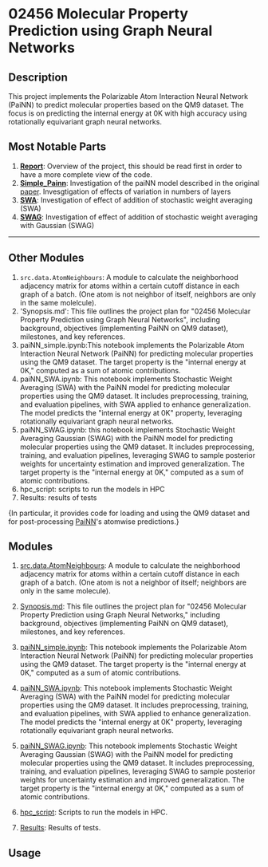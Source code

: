 # 02456 Molecular Property Prediction using Graph Neural Networks
## Description
This project implements the Polarizable Atom Interaction Neural Network (PaiNN) to predict molecular properties based on the QM9 dataset. The focus is on predicting the internal energy at 0K with high accuracy using rotationally equivariant graph neural networks.

## Most Notable Parts

1. **[Report](report.pdf)**: Overview of the project, this should be read first in order to have a more complete view of the code.
2. **[Simple_Painn](paiNN_simple.ipynb)**: Investigation of the paiNN model described in the original [paper](https://arxiv.org/pdf/2102.03150). Invesgtigation of effects of variation in numbers of layers
3. **[SWA](paiNN_SWA.ipynb)**: Investigation of effect of addition of stochastic weight averaging (SWA)
4. **[SWAG](paiNN_SWAG.ipynb)**: Investigation of effect of addition of stochastic weight averaging with Gaussian (SWAG)

---

## Other Modules
1. `src.data.AtomNeighbours`: A module to calculate the neighborhood adjacency matrix for atoms within a certain cutoff distance in each graph of a batch. (One atom is not neighbor of itself, neighbors are only in the same molelcule).
4. 'Synopsis.md':  This file outlines the project plan for "02456 Molecular Property Prediction using Graph Neural Networks", including background, objectives (implementing PaiNN on QM9 dataset), milestones, and key references.
5.  paiNN_simple.ipynb:This notebook implements the Polarizable Atom Interaction Neural Network (PaiNN) for predicting molecular properties using the QM9 dataset. The target property is the "internal energy at 0K," computed as a sum of atomic contributions.
6. paiNN_SWA.ipynb: This notebook implements Stochastic Weight Averaging (SWA) with the PaiNN model for predicting molecular properties using the QM9 dataset. It includes preprocessing, training, and evaluation pipelines, with SWA applied to enhance generalization. The model predicts the "internal energy at 0K" property, leveraging rotationally equivariant graph neural networks.
7. paiNN_SWAG.ipynb: this notebook implements Stochastic Weight Averaging Gaussian (SWAG) with the PaiNN model for predicting molecular properties using the QM9 dataset. It includes preprocessing, training, and evaluation pipelines, leveraging SWAG to sample posterior weights for uncertainty estimation and improved generalization. The target property is the "internal energy at 0K," computed as a sum of atomic contributions.
8. hpc_script: scripts to run the models in HPC
9. Results: results of tests
    



{In particular, it provides code for loading and using the QM9 dataset and for post-processing [PaiNN](https://arxiv.org/pdf/2102.03150)'s atomwise predictions.}

## Modules
1. [src.data.AtomNeighbours](src/data/AtomNeighbours.py): A module to calculate the neighborhood adjacency matrix for atoms within a certain cutoff distance in each graph of a batch. (One atom is not a neighbor of itself; neighbors are only in the same molecule).

2. [Synopsis.md](src/Synopsis.md): This file outlines the project plan for "02456 Molecular Property Prediction using Graph Neural Networks," including background, objectives (implementing PaiNN on QM9 dataset), milestones, and key references.

3. [paiNN_simple.ipynb](src/paiNN_simple.ipynb): This notebook implements the Polarizable Atom Interaction Neural Network (PaiNN) for predicting molecular properties using the QM9 dataset. The target property is the "internal energy at 0K," computed as a sum of atomic contributions.

4. [paiNN_SWA.ipynb](src/paiNN_SWA.ipynb): This notebook implements Stochastic Weight Averaging (SWA) with the PaiNN model for predicting molecular properties using the QM9 dataset. It includes preprocessing, training, and evaluation pipelines, with SWA applied to enhance generalization. The model predicts the "internal energy at 0K" property, leveraging rotationally equivariant graph neural networks.

5. [paiNN_SWAG.ipynb](src/paiNN_SWAG.ipynb): This notebook implements Stochastic Weight Averaging Gaussian (SWAG) with the PaiNN model for predicting molecular properties using the QM9 dataset. It includes preprocessing, training, and evaluation pipelines, leveraging SWAG to sample posterior weights for uncertainty estimation and improved generalization. The target property is the "internal energy at 0K," computed as a sum of atomic contributions.

6. [hpc_script](hpc_script): Scripts to run the models in HPC.

7. [Results](Results): Results of tests.

    
## Usage
